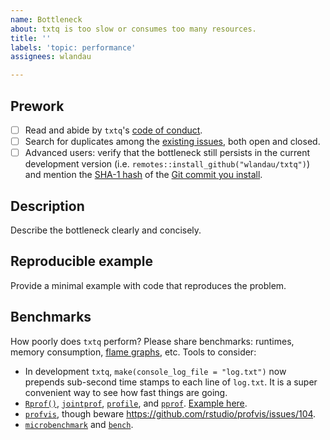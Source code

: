 ```yaml
---
name: Bottleneck
about: txtq is too slow or consumes too many resources.
title: ''
labels: 'topic: performance'
assignees: wlandau

---
```


## Prework

- [ ] Read and abide by `txtq`'s [code of conduct](https://github.com/wlandau/txtq/blob/main/CODE_OF_CONDUCT.md).
- [ ] Search for duplicates among the [existing issues](https://github.com/wlandau/txtq/issues), both open and closed.
- [ ] Advanced users: verify that the bottleneck still persists in the current development version (i.e. `remotes::install_github("wlandau/txtq")`) and mention the [SHA-1 hash](https://git-scm.com/book/en/v1/Getting-Started-Git-Basics#Git-Has-Integrity) of the [Git commit you install](https://github.com/wlandau/txtq/commits/main).

## Description

Describe the bottleneck clearly and concisely. 

## Reproducible example

Provide a minimal example with code that reproduces the problem.

## Benchmarks

How poorly does `txtq` perform? Please share benchmarks: runtimes, memory consumption, [flame graphs](https://github.com/wlandau/txtq/issues/647#issuecomment-451760866), etc. Tools to consider:

- In development `txtq`, `make(console_log_file = "log.txt")` now prepends sub-second time stamps to each line of `log.txt`. It is a super convenient way to see how fast things are going.
-  [`Rprof()`](https://stat.ethz.ch/R-manual/R-devel/library/utils/html/Rprof.html), [`jointprof`](https://github.com/r-prof/jointprof), [`profile`](https://github.com/r-prof/profile), and [`pprof`](https://github.com/google/pprof). [Example here](https://github.com/wlandau/txtq-examples/tree/main/overhead).
- [`profvis`](https://github.com/rstudio/profvis), though beware https://github.com/rstudio/profvis/issues/104.
- [`microbenchmark`](https://github.com/joshuaulrich/microbenchmark) and [`bench`](https://github.com/r-lib/bench).
